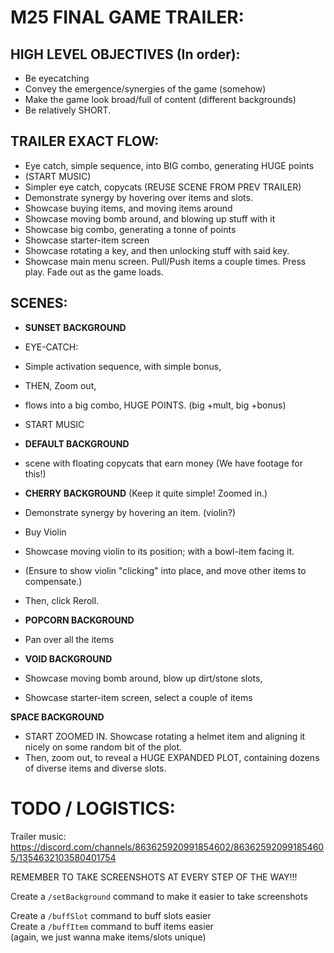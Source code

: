 


# M25 FINAL GAME TRAILER:


## HIGH LEVEL OBJECTIVES (In order):
- Be eyecatching
- Convey the emergence/synergies of the game (somehow)
- Make the game look broad/full of content (different backgrounds)
- Be relatively SHORT.


## TRAILER EXACT FLOW:
- Eye catch, simple sequence, into BIG combo, generating HUGE points
- (START MUSIC)
- Simpler eye catch, copycats (REUSE SCENE FROM PREV TRAILER)
- Demonstrate synergy by hovering over items and slots.
- Showcase buying items, and moving items around
- Showcase moving bomb around, and blowing up stuff with it
- Showcase big combo, generating a tonne of points
- Showcase starter-item screen
- Showcase rotating a key, and then unlocking stuff with said key.
- Showcase main menu screen. Pull/Push items a couple times. Press play.
Fade out as the game loads.


## SCENES:

- **SUNSET BACKGROUND**
- EYE-CATCH:
- Simple activation sequence, with simple bonus,
- THEN, Zoom out,
- flows into a big combo, HUGE POINTS. (big +mult, big +bonus)

- START MUSIC

- **DEFAULT BACKGROUND**
- scene with floating copycats that earn money (We have footage for this!)

- **CHERRY BACKGROUND**
(Keep it quite simple! Zoomed in.)
- Demonstrate synergy by hovering an item. (violin?)
- Buy Violin
- Showcase moving violin to its position; with a bowl-item facing it.
- (Ensure to show violin "clicking" into place, and move other items to compensate.)
- Then, click Reroll.

- **POPCORN BACKGROUND**
- Pan over all the items

- **VOID BACKGROUND**
- Showcase moving bomb around, blow up dirt/stone slots,

- Showcase starter-item screen, select a couple of items

**SPACE BACKGROUND**
- START ZOOMED IN. Showcase rotating a helmet item and aligning it nicely on some random bit of the plot. 
- Then, zoom out, to reveal a HUGE EXPANDED PLOT, containing dozens of diverse items and diverse slots.



# TODO / LOGISTICS:
Trailer music:  
https://discord.com/channels/863625920991854602/863625920991854605/1354632103580401754

REMEMBER TO TAKE SCREENSHOTS AT EVERY STEP OF THE WAY!!!

Create a `/setBackground` command to make it easier to take screenshots

Create a `/buffSlot` command to buff slots easier  
Create a `/buffItem` command to buff items easier  
(again, we just wanna make items/slots unique)




